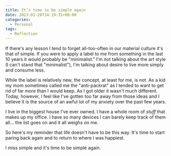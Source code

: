 ```yaml
---
title: It’s time to be simple again
date: 2023-01-20T14:19:31+00:00
categories:
  - Personal
tags:
  - Reflection
---
```


If there's any lesson I tend to forget all-too-often in our material culture it's that of simple.
If you were to apply a label to me from something in the last 10 years it would probably be "minimalist." I'm not talking about the art style (I can't stand that "minimalist"), I'm talking about desire to live more simply and consume less.

While the label is relatively new, the concept, at least for me, is not. As a kid my mom sometimes called me the "anti-packrat" as I tended to want to get rid of far more than I would keep. As I got older it wasn't much different. Today, however, I feel like I've gotten too far away from those ideas and I believe it is the source of an awful lot of my anxiety over the past few years.

I live in the biggest house I've ever owned. I have a whole room of _stuff_ that makes up my office. I have so many devices I can barely keep track of them all... the list goes on and it all weighs on me.

So here's my reminder that life doesn't have to be this way. It's time to start paring back again and to return to where I was happiest.

I miss simple and it's time to be simple again.